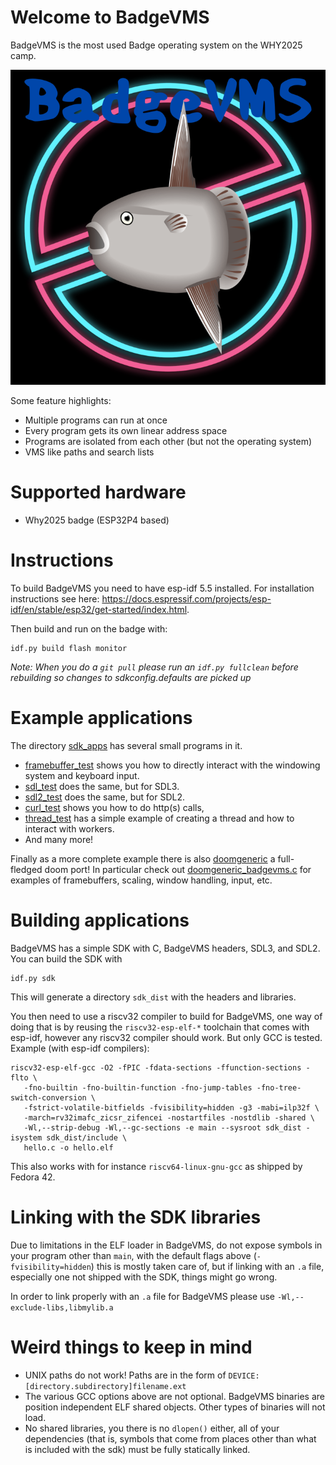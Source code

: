 # Welcome to BadgeVMS

BadgeVMS is the most used Badge operating system on the WHY2025 camp.

![BadgeVMS Logo](misc/BadgeVMS.png)

Some feature highlights:

* Multiple programs can run at once
* Every program gets its own linear address space
* Programs are isolated from each other (but not the operating system)
* VMS like paths and search lists

# Supported hardware

* Why2025 badge (ESP32P4 based)

# Instructions

To build BadgeVMS you need to have esp-idf 5.5 installed. For installation instructions see here: https://docs.espressif.com/projects/esp-idf/en/stable/esp32/get-started/index.html.

Then build and run on the badge with:

```
idf.py build flash monitor
```

_Note: When you do a `git pull` please run an `idf.py fullclean` before rebuilding so changes to sdkconfig.defaults are picked up_

# Example applications

The directory [sdk_apps](sdk_apps) has several small programs in it.

* [framebuffer_test](sdk_apps/framebuffer_test) shows you how to directly interact with the windowing system and keyboard input.
* [sdl_test](sdk_apps/sdl_test) does the same, but for SDL3.
* [sdl2_test](sdk_apps/sdl2_test) does the same, but for SDL2.
* [curl_test](sdk_apps/curl_test) shows you how to do http(s) calls, 
* [thread_test](sdk_apps/thread_test) has a simple example of creating a thread and how to interact with workers.
* And many more!

Finally as a more complete example there is also [doomgeneric](sdk_apps/doomgeneric) a full-fledged doom port! In particular check out [doomgeneric_badgevms.c](sdk_apps/doomgeneric/doomgeneric/doomgeneric_badgevms.c) for examples of framebuffers, scaling, window handling, input, etc.

# Building applications

BadgeVMS has a simple SDK with C, BadgeVMS headers, SDL3, and SDL2. You can build the SDK with

```
idf.py sdk
```

This will generate a directory `sdk_dist` with the headers and libraries.

You then need to use a riscv32 compiler to build for BadgeVMS, one way of doing that is by reusing the `riscv32-esp-elf-*` toolchain that comes with esp-idf, however any riscv32 compiler should work. But only GCC is tested. Example (with esp-idf compilers):

```
riscv32-esp-elf-gcc -O2 -fPIC -fdata-sections -ffunction-sections -flto \
   -fno-builtin -fno-builtin-function -fno-jump-tables -fno-tree-switch-conversion \
   -fstrict-volatile-bitfields -fvisibility=hidden -g3 -mabi=ilp32f \
   -march=rv32imafc_zicsr_zifencei -nostartfiles -nostdlib -shared \
   -Wl,--strip-debug -Wl,--gc-sections -e main --sysroot sdk_dist -isystem sdk_dist/include \
   hello.c -o hello.elf
```

This also works with for instance `riscv64-linux-gnu-gcc` as shipped by Fedora 42.
  
# Linking with the SDK libraries

Due to limitations in the ELF loader in BadgeVMS, do not expose symbols in your program other than `main`, with the default flags above (`-fvisibility=hidden`) this is mostly taken care of, but if linking with an `.a` file, especially one not shipped with the SDK, things might go wrong.
  
In order to link properly with an `.a` file for BadgeVMS please use `-Wl,--exclude-libs,libmylib.a`

# Weird things to keep in mind

 * UNIX paths do not work! Paths are in the form of `DEVICE:[directory.subdirectory]filename.ext`
 * The various GCC options above are not optional. BadgeVMS binaries are position independent ELF shared objects. Other types of binaries will not load.
 * No shared libraries, you there is no `dlopen()` either, all of your dependencies (that is, symbols that come from places other than what is included with the sdk) must be fully statically linked.

